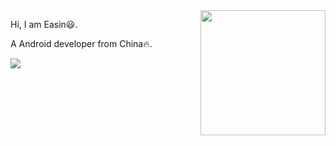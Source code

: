 <img align='right' src='https://camo.githubusercontent.com/63371d36886ee658f5a97401f393e1ab1684b2fd3de674b8f5efc7d410b2a3d0/68747470733a2f2f6d656469612e67697068792e636f6d2f6d656469612f57556c706c634d704f43456d5447427442572f67697068792e676966' width='200"'>

Hi, I am Easin😃.

A Android developer from China🔥.

<p align="left">
  <a href="https://github.com/bayshier">
    <img src="https://github-readme-stats.wasabeef.vercel.app/api?username=bayshier&show_icons=true&line_height=21&show_icons=true&theme=vue" />
  </a>
</p>

